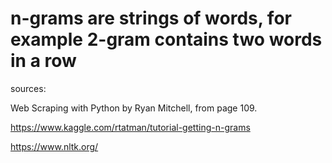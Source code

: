 # n-grams are strings of words, for example 2-gram contains two words in a row

sources:

Web Scraping with Python by Ryan Mitchell, from page 109.

https://www.kaggle.com/rtatman/tutorial-getting-n-grams

https://www.nltk.org/
